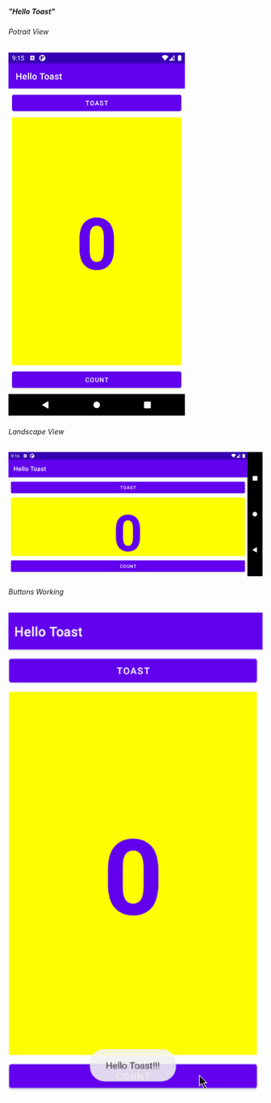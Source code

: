 <h5>"Hello Toast"</h5>
<h6>Potrait View</h6>
<img src="https://raw.githubusercontent.com/sakriya777/HelloToast/hellotoast/images/Screenshot_1615217458.png" width="350" title="potrait view">
<h6>Landscape View</h6>
<img src="https://raw.githubusercontent.com/sakriya777/HelloToast/hellotoast/images/Screenshot_1615217472.png" width="700" title="landscape view">
<h6>Buttons Working</h6>
<img src="https://raw.githubusercontent.com/sakriya777/HelloToast/hellotoast/images/hellotoast.gif" width="700" title="buttons working view">